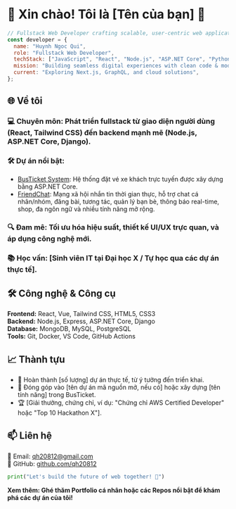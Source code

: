 # 👋 Xin chào! Tôi là [Tên của bạn] 🚀
```javascript
// Fullstack Web Developer crafting scalable, user-centric web applications
const developer = {
  name: "Huynh Ngoc Qui",
  role: "Fullstack Web Developer",
  techStack: ["JavaScript", "React", "Node.js", "ASP.NET Core", "Python", "Tailwind CSS", "MongoDB", "SQL"],
  mission: "Building seamless digital experiences with clean code & modern design 🌟",
  current: "Exploring Next.js, GraphQL, and cloud solutions",
};
```

## 🌐 Về tôi

### 💻 Chuyên môn: Phát triển fullstack từ giao diện người dùng (React, Tailwind CSS) đến backend mạnh mẽ (Node.js, ASP.NET Core, Django).
### 🛠️ Dự án nổi bật:
* [BusTicket System](https://github.com/qh20812/BusTicket.git): Hệ thống đặt vé xe khách trực tuyến được xây dựng bằng ASP.NET Core.
* [FriendChat](https://github.com/qh20812/friend-chat.git): Mạng xã hội nhắn tin thời gian thực, hỗ trợ chat cá nhân/nhóm, đăng bài, tương tác, quản lý bạn bè, thông báo real-time, shop, đa ngôn ngữ và nhiều tính năng mở rộng.
### 🔍 Đam mê: Tối ưu hóa hiệu suất, thiết kế UI/UX trực quan, và áp dụng công nghệ mới.
### 📚 Học vấn: [Sinh viên IT tại Đại học X / Tự học qua các dự án thực tế].

## 🛠️ Công nghệ & Công cụ
**Frontend:** React, Vue, Tailwind CSS, HTML5, CSS3  
**Backend:** Node.js, Express, ASP.NET Core, Django  
**Database:** MongoDB, MySQL, PostgreSQL  
**Tools:** Git, Docker, VS Code, GitHub Actions

## 📈 Thành tựu

* 🚀 Hoàn thành [số lượng] dự án thực tế, từ ý tưởng đến triển khai.
* 🌟 Đóng góp vào [tên dự án mã nguồn mở, nếu có] hoặc xây dựng [tên tính năng] trong BusTicket.
* 🏆 [Giải thưởng, chứng chỉ, ví dụ: "Chứng chỉ AWS Certified Developer" hoặc "Top 10 Hackathon X"].

## 📫 Liên hệ


📧 Email: qh20812@gmail.com  
🐙 GitHub: [github.com/qh20812](https://github.com/qh20812)


```python
print("Let's build the future of web together! 🚧")
```

**Xem thêm: Ghé thăm Portfolio cá nhân hoặc các Repos nổi bật để khám phá các dự án của tôi!**